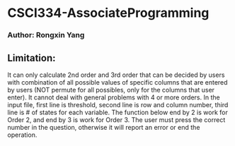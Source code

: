 # CSCI334-AssociateProgramming
### Author: Rongxin Yang

##

## Limitation:
It can only calculate 2nd order and 3rd order that can be decided by users with combination of all possible values of specific columns that are entered by users (NOT permute for all possibles, only for the columns that user enter). 
It cannot deal with general problems with 4 or more orders. 
In the input file, first line is threshold, second line is row and column number, third line is # of states for each variable. 
The function below end by 2 is work for Order 2, and end by 3 is work for Order 3. 
The user must press the correct number in the question, otherwise it will report an error or end the operation.

